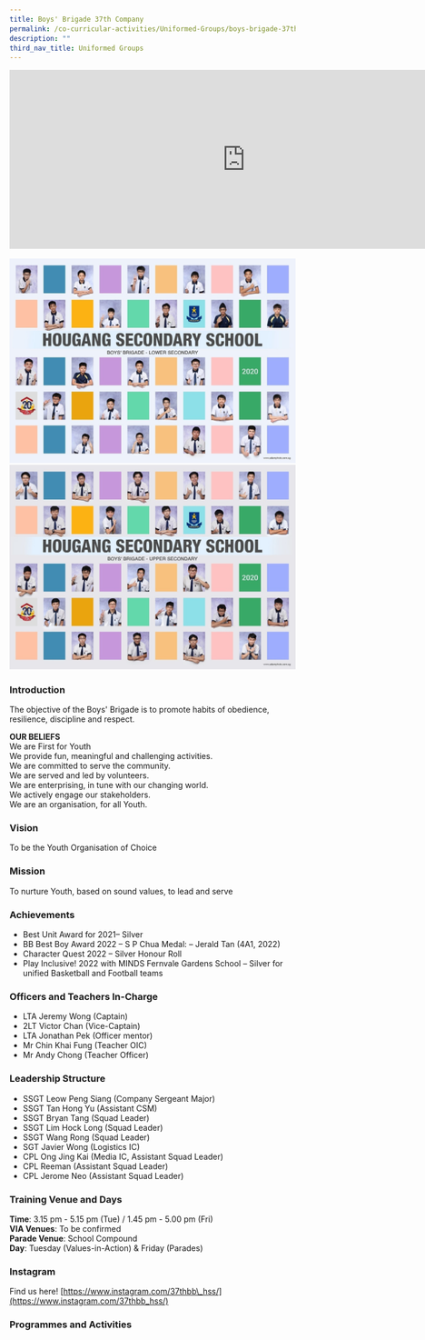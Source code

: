 ```yaml
---
title: Boys' Brigade 37th Company
permalink: /co-curricular-activities/Uniformed-Groups/boys-brigade-37th-company/
description: ""
third_nav_title: Uniformed Groups
---
```

<center><iframe width="830" height="315" src="https://www.youtube.com/embed/rLZpVbO6qY8" title="2022 Boys' Brigade Open House" frameborder="0" allow="accelerometer; autoplay; clipboard-write; encrypted-media; gyroscope; picture-in-picture" allowfullscreen></iframe></center>

![](/images/boys%20brigade-lower%20i.jpeg)
![](/images/boys%20brigade-upper%20i.jpeg)


### Introduction

The objective of the Boys' Brigade is to promote habits of obedience, resilience, discipline and respect. 

  
**OUR BELIEFS**   
We are First for Youth  
We provide fun, meaningful and challenging activities.  
We are committed to serve the community.  
We are served and led by volunteers.  
We are enterprising, in tune with our changing world.  
We actively engage our stakeholders.  
We are an organisation, for all Youth.  

### Vision
To be the Youth Organisation of Choice

### Mission

To nurture Youth, based on sound values, to lead and serve

### Achievements

*   Best Unit Award for 2021– Silver
*   BB Best Boy Award 2022 – S P Chua Medal: – Jerald Tan (4A1, 2022)
*   Character Quest 2022 – Silver Honour Roll
*   Play Inclusive! 2022 with MINDS Fernvale Gardens School – Silver for unified Basketball and Football teams

  

### Officers and Teachers In-Charge

*   LTA Jeremy Wong (Captain)
*   2LT Victor Chan (Vice-Captain)
*   LTA Jonathan Pek (Officer mentor)
*   Mr Chin Khai Fung (Teacher OIC)
*   Mr Andy Chong (Teacher Officer)

### Leadership Structure

*   SSGT Leow Peng Siang (Company Sergeant Major)
*   SSGT Tan Hong Yu (Assistant CSM)
*   SSGT Bryan Tang (Squad Leader)
*   SSGT Lim Hock Long (Squad Leader)
*   SSGT Wang Rong (Squad Leader)
*   SGT Javier Wong (Logistics IC)
*   CPL Ong Jing Kai (Media IC, Assistant Squad Leader)
*   CPL Reeman (Assistant Squad Leader)
*   CPL Jerome Neo (Assistant Squad Leader)

### Training Venue and Days

**Time**: 3.15 pm - 5.15 pm (Tue) / 1.45 pm - 5.00 pm (Fri)  
**VIA Venues**: To be confirmed   
**Parade Venue**: School Compound   
**Day**: Tuesday (Values-in-Action) & Friday (Parades)

### Instagram

Find us here! [https://www.instagram.com/37thbb\_hss/](https://www.instagram.com/37thbb_hss/)

### Programmes and Activities

